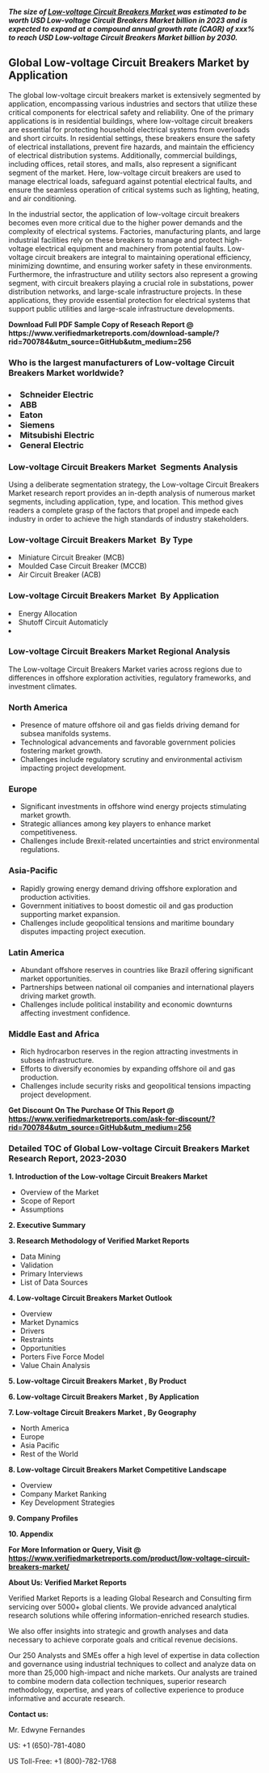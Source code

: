 <p><em><strong>The size of <a href="https://www.verifiedmarketreports.com/download-sample/?rid=700784&utm_source=GitHub&utm_medium=256" target="_blank">Low-voltage Circuit Breakers Market </a> was estimated to be worth USD Low-voltage Circuit Breakers Market billion in 2023 and is expected to expand at a compound annual growth rate (CAGR) of xxx% to reach USD Low-voltage Circuit Breakers Market billion by 2030.</strong></em><br /> <h2>Global Low-voltage Circuit Breakers Market by Application</h2><p>The global low-voltage circuit breakers market is extensively segmented by application, encompassing various industries and sectors that utilize these critical components for electrical safety and reliability. One of the primary applications is in residential buildings, where low-voltage circuit breakers are essential for protecting household electrical systems from overloads and short circuits. In residential settings, these breakers ensure the safety of electrical installations, prevent fire hazards, and maintain the efficiency of electrical distribution systems. Additionally, commercial buildings, including offices, retail stores, and malls, also represent a significant segment of the market. Here, low-voltage circuit breakers are used to manage electrical loads, safeguard against potential electrical faults, and ensure the seamless operation of critical systems such as lighting, heating, and air conditioning.</p><p>In the industrial sector, the application of low-voltage circuit breakers becomes even more critical due to the higher power demands and the complexity of electrical systems. Factories, manufacturing plants, and large industrial facilities rely on these breakers to manage and protect high-voltage electrical equipment and machinery from potential faults. Low-voltage circuit breakers are integral to maintaining operational efficiency, minimizing downtime, and ensuring worker safety in these environments. Furthermore, the infrastructure and utility sectors also represent a growing segment, with circuit breakers playing a crucial role in substations, power distribution networks, and large-scale infrastructure projects. In these applications, they provide essential protection for electrical systems that support public utilities and large-scale infrastructure developments.</p></p><p id="" class=""><strong>Download Full PDF Sample Copy of Reseach Report @ <a target="">https://www.verifiedmarketreports.com/download-sample/?rid=700784&utm_source=GitHub&utm_medium=256</a></strong></p><h3 id="" class="">Who is the largest manufacturers of&nbsp;Low-voltage Circuit Breakers Market worldwide?</h3><h3 class=""></Li><Li>Schneider Electric</Li><Li> ABB</Li><Li> Eaton</Li><Li> Siemens</Li><Li> Mitsubishi Electric</Li><Li> General Electric</h3><h3 id="" class="">Low-voltage Circuit Breakers Market &nbsp;Segments Analysis</h3><p id="" class="">Using a deliberate segmentation strategy, the Low-voltage Circuit Breakers Market research report provides an in-depth analysis of numerous market segments, including application, type, and location. This method gives readers a complete grasp of the factors that propel and impede each industry in order to achieve the high standards of industry stakeholders.</p><h3 id="" class="">Low-voltage Circuit Breakers Market &nbsp;By Type</h3><p></Li><Li>Miniature Circuit Breaker (MCB)</Li><Li> Moulded Case Circuit Breaker (MCCB)</Li><Li> Air Circuit Breaker (ACB)</p><h3 id="" class="">Low-voltage Circuit Breakers Market &nbsp;By Application</h3><p class=""></Li><Li>Energy Allocation</Li><Li> Shutoff Circuit Automaticly</Li><Li> </p><h3 id="" class="">Low-voltage Circuit Breakers Market Regional Analysis</h3><p id="" class="">The Low-voltage Circuit Breakers Market varies across regions due to differences in offshore exploration activities, regulatory frameworks, and investment climates.</p><h3 id="" class="">North America</h3><ul><li>Presence of mature offshore oil and gas fields driving demand for subsea manifolds systems.</li><li>Technological advancements and favorable government policies fostering market growth.</li><li>Challenges include regulatory scrutiny and environmental activism impacting project development.</li></ul><h3 id="" class="">Europe</h3><ul><li>Significant investments in offshore wind energy projects stimulating market growth.</li><li>Strategic alliances among key players to enhance market competitiveness.</li><li>Challenges include Brexit-related uncertainties and strict environmental regulations.</li></ul><h3 id="" class="">Asia-Pacific</h3><ul><li>Rapidly growing energy demand driving offshore exploration and production activities.</li><li>Government initiatives to boost domestic oil and gas production supporting market expansion.</li><li>Challenges include geopolitical tensions and maritime boundary disputes impacting project execution.</li></ul><h3 id="" class="">Latin America</h3><ul><li>Abundant offshore reserves in countries like Brazil offering significant market opportunities.</li><li>Partnerships between national oil companies and international players driving market growth.</li><li>Challenges include political instability and economic downturns affecting investment confidence.</li></ul><h3 id="" class="">Middle East and Africa</h3><ul><li>Rich hydrocarbon reserves in the region attracting investments in subsea infrastructure.</li><li>Efforts to diversify economies by expanding offshore oil and gas production.</li><li>Challenges include security risks and geopolitical tensions impacting project development.</li></ul><p id="" class=""><strong>Get Discount On The Purchase Of This Report @ <a href="https://www.verifiedmarketreports.com/ask-for-discount/?rid=700784&utm_source=GitHub&utm_medium=256" target="_blank">https://www.verifiedmarketreports.com/ask-for-discount/?rid=700784&utm_source=GitHub&utm_medium=256</a></strong></p><h3 id="" class="">Detailed TOC of Global Low-voltage Circuit Breakers Market Research Report, 2023-2030</h3><p id="" class=""><strong>1. Introduction of the Low-voltage Circuit Breakers Market </strong></p><ul><li>Overview of the Market</li><li>Scope of Report</li><li>Assumptions</li></ul><p id="" class=""><strong>2. Executive Summary</strong></p><p id="" class=""><strong>3. Research Methodology of Verified Market Reports</strong></p><ul><li>Data Mining</li><li>Validation</li><li>Primary Interviews</li><li>List of Data Sources</li></ul><p id="" class=""><strong>4. Low-voltage Circuit Breakers Market Outlook</strong></p><ul><li>Overview</li><li>Market Dynamics</li><li>Drivers</li><li>Restraints</li><li>Opportunities</li><li>Porters Five Force Model</li><li>Value Chain Analysis</li></ul><p id="" class=""><strong>5. Low-voltage Circuit Breakers Market , By Product</strong></p><p id="" class=""><strong>6. Low-voltage Circuit Breakers Market , By Application</strong></p><p id="" class=""><strong>7. Low-voltage Circuit Breakers Market , By Geography</strong></p><ul><li>North America</li><li>Europe</li><li>Asia Pacific</li><li>Rest of the World</li></ul><p id="" class=""><strong>8. Low-voltage Circuit Breakers Market Competitive Landscape</strong></p><ul><li>Overview</li><li>Company Market Ranking</li><li>Key Development Strategies</li></ul><p id="" class=""><strong>9. Company Profiles</strong></p><p id="" class=""><strong>10. Appendix</strong></p><p id="" class=""><strong>For More Information or Query, Visit @ <a href="https://www.verifiedmarketreports.com/product/low-voltage-circuit-breakers-market/" target="_blank">https://www.verifiedmarketreports.com/product/low-voltage-circuit-breakers-market/</a></strong></p><p id="" class=""><strong>About Us: Verified Market Reports</strong></p><p id="" class="">Verified Market Reports is a leading Global Research and Consulting firm servicing over 5000+ global clients. We provide advanced analytical research solutions while offering information-enriched research studies.</p><p id="" class="">We also offer insights into strategic and growth analyses and data necessary to achieve corporate goals and critical revenue decisions.</p><p id="" class="">Our 250 Analysts and SMEs offer a high level of expertise in data collection and governance using industrial techniques to collect and analyze data on more than 25,000 high-impact and niche markets. Our analysts are trained to combine modern data collection techniques, superior research methodology, expertise, and years of collective experience to produce informative and accurate research.</p><p id="" class=""><strong>Contact us:</strong></p><p id="" class="">Mr. Edwyne Fernandes</p><p id="" class="">US: +1 (650)-781-4080</p><p id="" class="">US Toll-Free: +1 (800)-782-1768</p>
